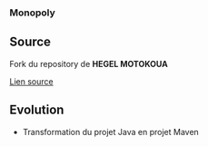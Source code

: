 ### Monopoly

## Source

Fork du repository de **HEGEL MOTOKOUA**

[Lien source](https://github.com/hkfmz/monopoly_jeu)

## Evolution

* Transformation du projet Java en projet Maven
